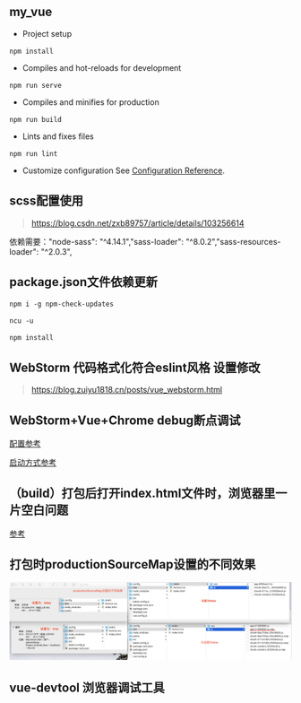 ## my_vue

- Project setup
```
npm install
```

- Compiles and hot-reloads for development
```
npm run serve
```

- Compiles and minifies for production
```
npm run build
```

- Lints and fixes files
```
npm run lint
```

- Customize configuration
See [Configuration Reference](https://cli.vuejs.org/config/).

## scss配置使用
> https://blog.csdn.net/zxb89757/article/details/103256614

依赖需要："node-sass": "^4.14.1","sass-loader": "^8.0.2","sass-resources-loader": "^2.0.3",

## package.json文件依赖更新

```
npm i -g npm-check-updates
```

```
ncu -u
```

```
npm install
```

## WebStorm 代码格式化符合eslint风格 设置修改
> https://blog.zuiyu1818.cn/posts/vue_webstorm.html

## WebStorm+Vue+Chrome debug断点调试
 [配置参考](https://www.jianshu.com/p/f0e69b537f9b)
 
 [启动方式参考](https://www.cnblogs.com/dafei4/p/13027340.html)
 
## （build）打包后打开index.html文件时，浏览器里一片空白问题
[参考](https://blog.csdn.net/Oralinge/article/details/100072765?utm_medium=distribute.pc_relevant.none-task-blog-BlogCommendFromMachineLearnPai2-1.nonecase&depth_1-utm_source=distribute.pc_relevant.none-task-blog-BlogCommendFromMachineLearnPai2-1.nonecase)

## 打包时productionSourceMap设置的不同效果

 ![](./local_img/productionSourceMap设置的不同效果.png)
 
## vue-devtool 浏览器调试工具
